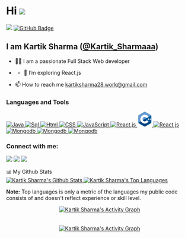 # Hi ![](https://user-images.githubusercontent.com/18350557/176309783-0785949b-9127-417c-8b55-ab5a4333674e.gif)

![](https://komarev.com/ghpvc/?username=kartik2828&color=blueviolet&bg_color=0D1117&color=5BCDEC&line=5BCDEC&point=FFFFFF&hide_border=true)
<a href="https://github.com/kartik2828?tab=followers">
  <img src="https://img.shields.io/github/followers/kartik2828?label=Followers&style=social" alt="GitHub Badge">
</a>


## I am Kartik Sharma ([@Kartik_Sharmaaa](https://twitter.com/Kartik_Sharmaaa)) 

- 👨‍💻 I am a passionate Full Stack Web developer
  
- - 🌱 I’m exploring React.js

- 📫 How to reach me kartiksharma28.work@gmail.com

<h3 lign="left"> Languages and Tools </h3> 
<p>
    <a href="https://www.java.com" target="_blank">
    <img src="https://www.vectorlogo.zone/logos/java/java-icon.svg" alt="Java" width="40" height="40"/>
    </a>
     <a href="https://www.microsoft.com/en-us/sql-server" target="_blank">
     <img src="https://www.vectorlogo.zone/logos/mysql/mysql-official.svg" alt="Sql" width="40" height="40"/> 
    </a>
    <a href="https://www.w3.org/html/" target="_blank">
        <img src="https://www.vectorlogo.zone/logos/w3_html5/w3_html5-icon.svg" alt="Html" width="40" height="40"/>
    </a>
    <a href="https://www.w3schools.com/css/" target="_blank">
        <img src="https://www.vectorlogo.zone/logos/w3_css/w3_css-icon.svg" alt="CSS  " width="40" height="40"/>
    </a>
    <a href="https://developer.mozilla.org/en-US/docs/Web/JavaScript" target="_blank">
        <img src="https://www.vectorlogo.zone/logos/javascript/javascript-icon.svg" alt="JavaScript  " width="40" height="40"/>
    </a>
    <a href="https://reactjs.org/" target="_blank">
        <img src="https://www.vectorlogo.zone/logos/reactjs/reactjs-icon.svg" alt="React.js" width="40" height="40"/>
    </a>
    <a href="https://www.cplusplus.com/" target="_blank">
        <img src="https://raw.githubusercontent.com/devicons/devicon/master/icons/cplusplus/cplusplus-original.svg" alt="C++" width="40" height="40"/>
    </a>
    <a href="https://www.tableau.com/" target="_blank">
       <img src="https://logowik.com/content/uploads/images/tableau2666.logowik.com.webp" alt="React.js" width="40" height="40"/>
    </a>
    <a href="https://www.mongodb.com/" target="_blank">
       <img src="https://www.vectorlogo.zone/logos/mongodb/mongodb-ar21.svg" alt="Mongodb" width="40" height="40"/>
    </a>
    <a href="https://restfulapi.net/" target="_blank">
        <img src="https://media.licdn.com/dms/image/D4D12AQEeNNHq05k7MA/article-cover_image-shrink_720_1280/0/1687786979245?e=2147483647&v=beta&t=AVc2G-hvHNjTMklQtEt6qlby2l79Bf5dBBkUB5DBRe0" alt="Mongodb" width="40" height="40"/>
    </a>
    <a href="https://www.python.org/" target="_blank">
        <img src="https://www.vectorlogo.zone/logos/python/python-icon.svg" alt="Mongodb" width="40" height="40"/>
    </a>
</p>

### Connect with me:
<p align="left">
  <a href="https://www.linkedin.com/in/kartik-sharmaa/"><img src="https://img.icons8.com/fluent/48/000000/linkedin.png"/></a>
  <a href="https://twitter.com/Kartik_Sharmaaa"><img src="https://img.icons8.com/fluent/48/000000/twitter.png"/></a>
  <a href="https://www.instagram.com/iam__kartiksharma_/"><img src="https://img.icons8.com/fluent/48/000000/instagram-new.png"/></a>
</p>

 📊 My Github Stats
 <br>
<a align="left" href="https://github.com/kartik2828/github-readme-stats">
  <img alt="Kartik Sharma's Github Stats" src="https://github-readme-stats.vercel.app/api?username=kartik2828&show_icons=true&count_private=true&theme=react&hide_border=true&bg_color=0D1117" />
  <img alt="Kartik Sharma's Top Languages" src="https://github-readme-stats.vercel.app/api/top-langs/?username=kartik2828&langs_count=10&title_color=0891b2&text_color=ffffff&icon_color=0891b2&bg_color=1c1917&hide_border=true&locale=en&custom_title=Top%20%Languages" alt="Top Languages" />
</a>

<b>Note:</b> Top languages is only a metric of the languages my public code consists of and doesn't reflect experience or skill level.

<div align="center">
  <a href="https://git.io/streak-stats">
    <img alt="Kartik Sharma's Activity Graph" src="https://github-readme-streak-stats.herokuapp.com/?user=kartik2828&theme=radical&bg_color=0D1117&color=5BCDEC&line=5BCDEC&point=FFFFFF&hide_border=true" />
  </a>
</div>
<br/>
<br/>
<div align="center">
  <a href="https://github.com/kartik2828/github-readme-activity-graph">
    <img alt="Kartik Sharma's Activity Graph" src="https://github-readme-activity-graph.vercel.app/graph?username=kartik2828&theme=github-compact" />
  </a>
</div>






